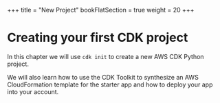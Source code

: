 +++
title = "New Project"
bookFlatSection = true
weight = 20
+++

# Creating your first CDK project

In this chapter we will use `cdk init` to create a new AWS CDK Python project.

We will also learn how to use the CDK Toolkit to synthesize an AWS
CloudFormation template for the starter app and how to deploy your app into your
account.
